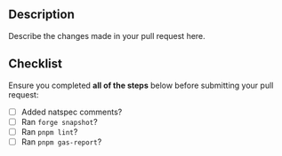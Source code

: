 ## Description

Describe the changes made in your pull request here.

## Checklist

Ensure you completed **all of the steps** below before submitting your pull request:

- [ ] Added natspec comments?
- [ ] Ran `forge snapshot`?
- [ ] Ran `pnpm lint`?
- [ ] Ran `pnpm gas-report`?
